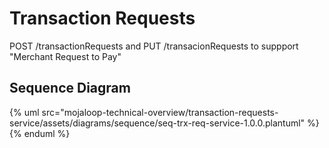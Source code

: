 # Transaction Requests

POST /transactionRequests and PUT /transacionRequests to suppport "Merchant Request to Pay"

## Sequence Diagram

{% uml src="mojaloop-technical-overview/transaction-requests-service/assets/diagrams/sequence/seq-trx-req-service-1.0.0.plantuml" %}
{% enduml %}

